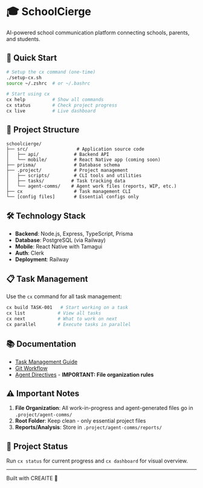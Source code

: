 # 🎓 SchoolCierge

AI-powered school communication platform connecting schools, parents, and students.

## 🚀 Quick Start

```bash
# Setup the cx command (one-time)
./setup-cx.sh
source ~/.zshrc  # or ~/.bashrc

# Start using cx
cx help          # Show all commands
cx status        # Check project progress
cx live          # Live dashboard
```

## 📁 Project Structure

```
schoolcierge/
├── src/                  # Application source code
│   ├── api/             # Backend API
│   └── mobile/          # React Native app (coming soon)
├── prisma/              # Database schema
├── .project/            # Project management
│   ├── scripts/         # CLI tools and utilities
│   ├── tasks/          # Task tracking data
│   └── agent-comms/    # Agent work files (reports, WIP, etc.)
├── cx                   # Task management CLI
└── [config files]       # Essential configs only
```

## 🛠️ Technology Stack

- **Backend**: Node.js, Express, TypeScript, Prisma
- **Database**: PostgreSQL (via Railway)
- **Mobile**: React Native with Tamagui
- **Auth**: Clerk
- **Deployment**: Railway

## 📋 Task Management

Use the `cx` command for all task management:

```bash
cx build TASK-001   # Start working on a task
cx list            # View all tasks
cx next            # What to work on next
cx parallel        # Execute tasks in parallel
```

## 📚 Documentation

- [Task Management Guide](./TASK-MANAGEMENT.md)
- [Git Workflow](./GIT-WORKFLOW.md)
- [Agent Directives](./CLAUDE.md) - **IMPORTANT: File organization rules**

## ⚠️ Important Notes

1. **File Organization**: All work-in-progress and agent-generated files go in `.project/agent-comms/`
2. **Root Folder**: Keep clean - only essential project files
3. **Reports/Analysis**: Store in `.project/agent-comms/reports/`

## 🎯 Project Status

Run `cx status` for current progress and `cx dashboard` for visual overview.

---

Built with CREAITE 🚀